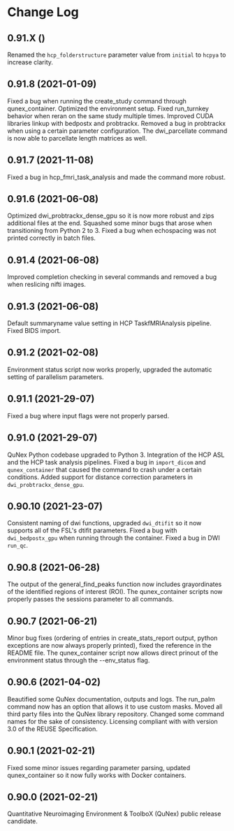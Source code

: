 <!--
SPDX-FileCopyrightText: 2021 QuNex development team <https://qunex.yale.edu/>

SPDX-License-Identifier: GPL-3.0-or-later
-->

# Change Log

## 0.91.X ()

Renamed the `hcp_folderstructure` parameter value from `initial` to `hcpya` to increase clarity.

## 0.91.8 (2021-01-09)

Fixed a bug when running the create_study command through qunex_container. Optimized the environment setup. Fixed run_turnkey behavior when reran on the same study multiple times. Improved CUDA libraries linkup with bedpostx and probtrackx. Removed a bug in probtrackx when using a certain parameter configuration. The dwi_parcellate command is now able to parcellate length matrices as well.

## 0.91.7 (2021-11-08)

Fixed a bug in hcp_fmri_task_analysis and made the command more robust.

## 0.91.6 (2021-06-08)

Optimized dwi_probtrackx_dense_gpu so it is now more robust and zips additional files at the end. Squashed some minor bugs that arose when transitioning from Python 2 to 3. Fixed a bug when echospacing was not printed correctly in batch files.

## 0.91.4 (2021-06-08)

Improved completion checking in several commands and removed a bug when reslicing nifti images.

## 0.91.3 (2021-06-08)

Default summaryname value setting in HCP TaskfMRIAnalysis pipeline. Fixed BIDS import.

## 0.91.2 (2021-02-08)

Environment status script now works properly, upgraded the automatic setting of parallelism parameters.

## 0.91.1 (2021-29-07)

Fixed a bug where input flags were not properly parsed.

## 0.91.0 (2021-29-07)

QuNex Python codebase upgraded to Python 3. Integration of the HCP ASL and the HCP task analysis pipelines. Fixed a bug in `import_dicom` and `qunex_container` that caused the command to crash under a certain conditions. Added support for distance correction parameters in `dwi_probtrackx_dense_gpu`.

## 0.90.10 (2021-23-07)

Consistent naming of dwi functions, upgraded `dwi_dtifit` so it now supports all of the FSL's dtifit parameters. Fixed a bug with `dwi_bedpostx_gpu` when running through the container. Fixed a bug in DWI `run_qc`.

## 0.90.8 (2021-06-28)

The output of the general_find_peaks function now includes grayordinates of the identified regions of interest (ROI). The qunex_container scripts now properly passes the sessions parameter to all commands.

## 0.90.7 (2021-06-21)

Minor bug fixes (ordering of entries in create_stats_report output, python exceptions are now always properly printed), fixed the reference in the README file. The qunex_container script now allows direct prinout of the environment status through the --env_status flag.

## 0.90.6 (2021-04-02)

Beautified some QuNex documentation, outputs and logs. The run_palm command now has an option that allows it to use custom masks. Moved all third party files into the QuNex library repository. Changed some command names for the sake of consistency. Licensing compliant with with version 3.0 of the REUSE Specification.

## 0.90.1 (2021-02-21)

Fixed some minor issues regarding parameter parsing, updated qunex_container so it now fully works with Docker containers.

## 0.90.0 (2021-02-21)

Quantitative Neuroimaging Environment & ToolboX (QuNex) public release candidate.

